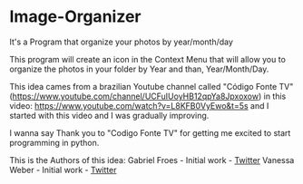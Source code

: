 # Image-Organizer
It's a Program that organize your photos by year/month/day

This program will create an icon in the Context Menu that will allow you to organize the photos in your folder by Year and than, Year/Month/Day.

This idea cames from a brazilian Youtube channel called "Código Fonte TV" (https://www.youtube.com/channel/UCFuIUoyHB12qpYa8Jpxoxow) in this video: https://www.youtube.com/watch?v=L8KFB0VyEwo&t=5s and I started with this video and I was gradually improving.

I wanna say Thank you to "Codigo Fonte TV" for getting me excited to start programming in python.

This is the Authors of this idea:
Gabriel Froes - Initial work - [Twitter](https://www.twitter.com/gabrielfroes)
Vanessa Weber - Initial work - [Twitter](https://www.twitter.com/nessaweberfroes)



